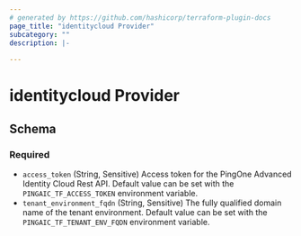 ```yaml
---
# generated by https://github.com/hashicorp/terraform-plugin-docs
page_title: "identitycloud Provider"
subcategory: ""
description: |-
  
---
```


# identitycloud Provider





<!-- schema generated by tfplugindocs -->
## Schema

### Required

- `access_token` (String, Sensitive) Access token for the PingOne Advanced Identity Cloud Rest API. Default value can be set with the `PINGAIC_TF_ACCESS_TOKEN` environment variable.
- `tenant_environment_fqdn` (String, Sensitive) The fully qualified domain name of the tenant environment. Default value can be set with the `PINGAIC_TF_TENANT_ENV_FQDN` environment variable.
